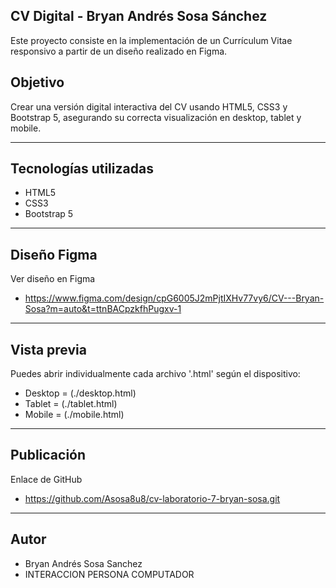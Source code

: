 ## CV Digital - Bryan Andrés Sosa Sánchez

Este proyecto consiste en la implementación de un Currículum Vitae responsivo a partir de un diseño realizado en Figma.

## Objetivo

Crear una versión digital interactiva del CV usando HTML5, CSS3 y Bootstrap 5, asegurando su correcta visualización en desktop, tablet y mobile.

---

## Tecnologías utilizadas

- HTML5  
- CSS3  
- Bootstrap 5   

---

## Diseño Figma

Ver diseño en Figma

- https://www.figma.com/design/cpG6005J2mPjtIXHv77vy6/CV---Bryan-Sosa?m=auto&t=ttnBACpzkfhPugxv-1

---

## Vista previa

Puedes abrir individualmente cada archivo '.html' según el dispositivo:

- Desktop = (./desktop.html)
- Tablet = (./tablet.html)
- Mobile = (./mobile.html)

---

## Publicación

Enlace de GitHub

- https://github.com/Asosa8u8/cv-laboratorio-7-bryan-sosa.git

---

## Autor

- Bryan Andrés Sosa Sanchez  
- INTERACCION PERSONA COMPUTADOR
